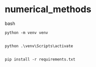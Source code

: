 # numerical_methods

bash
```
python -m venv venv


python .\venv\Scripts\activate


pip install -r requirements.txt

```
